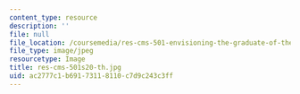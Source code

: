 ```yaml
---
content_type: resource
description: ''
file: null
file_location: /coursemedia/res-cms-501-envisioning-the-graduate-of-the-future-spring-2020/ac2777c1b69173118110c7d9c243c3ff_res-cms-501s20-th.jpg
file_type: image/jpeg
resourcetype: Image
title: res-cms-501s20-th.jpg
uid: ac2777c1-b691-7311-8110-c7d9c243c3ff
---
```

